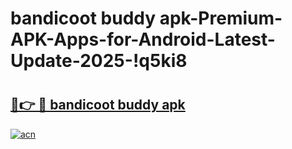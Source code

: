 # bandicoot buddy apk-Premium-APK-Apps-for-Android-Latest-Update-2025-!q5ki8

# <h2><a href="https://googleone.com">🔗👉 🔴 bandicoot buddy apk</a></h2>

[![acn](https://github.com/user-attachments/assets/0f9c940e-d8b0-45ae-aac7-cd30a18b3e1c)](https://googleone.com)

